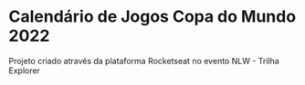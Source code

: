 # Calendário de Jogos Copa do Mundo 2022
Projeto criado através da plataforma Rocketseat no evento NLW - Trilha Explorer
